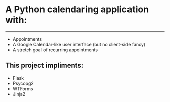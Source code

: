 # A Python calendaring application with:
--------------------------------------------------------------------------------
- Appointments
- A Google Calendar-like user interface (but no client-side fancy)
- A stretch goal of recurring appointments

## This project impliments:

- Flask
- Psycopg2
- WTForms
- Jinja2
